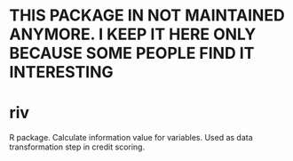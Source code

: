 THIS PACKAGE IN NOT MAINTAINED ANYMORE. I KEEP IT HERE ONLY BECAUSE SOME PEOPLE FIND IT INTERESTING
======

riv
===
R package. Calculate information value for variables. Used as data transformation step in credit scoring.
